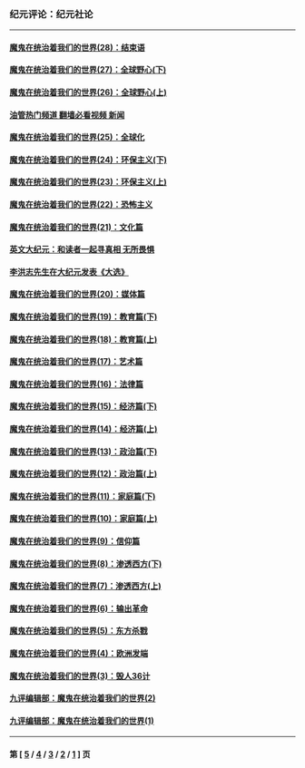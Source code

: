 ### 纪元评论：纪元社论
---
#### [魔鬼在统治着我们的世界(28)：结束语](../../pages/nsc422/n10936246.md?11170330) 
#### [魔鬼在统治着我们的世界(27)：全球野心(下)](../../pages/nsc422/n10928319.md?11170330) 
#### [魔鬼在统治着我们的世界(26)：全球野心(上)](../../pages/nsc422/n10900318.md?11170330) 
#### [油管热门频道 翻墙必看视频 新闻](ok?11170330)
#### [魔鬼在统治着我们的世界(25)：全球化](../../pages/nsc422/n10788205.md?11170330) 
#### [魔鬼在统治着我们的世界(24)：环保主义(下)](../../pages/nsc422/n10695307.md?11170330) 
#### [魔鬼在统治着我们的世界(23)：环保主义(上)](../../pages/nsc422/n10688613.md?11170330) 
#### [魔鬼在统治着我们的世界(22)：恐怖主义](../../pages/nsc422/n10614727.md?11170330) 
#### [魔鬼在统治着我们的世界(21)：文化篇](../../pages/nsc422/n10597706.md?11170330) 
#### [英文大纪元：和读者一起寻真相 无所畏惧](../../pages/nsc422/n12542027.md?11170330) 
#### [李洪志先生在大纪元发表《大选》](../../pages/nsc422/n12534746.md?11170330) 
#### [魔鬼在统治着我们的世界(20)：媒体篇](../../pages/nsc422/n10586579.md?11170330) 
#### [魔鬼在统治着我们的世界(19)：教育篇(下)](../../pages/nsc422/n10564808.md?11170330) 
#### [魔鬼在统治着我们的世界(18)：教育篇(上)](../../pages/nsc422/n10526970.md?11170330) 
#### [魔鬼在统治着我们的世界(17)：艺术篇](../../pages/nsc422/n10499093.md?11170330) 
#### [魔鬼在统治着我们的世界(16)：法律篇](../../pages/nsc422/n10485969.md?11170330) 
#### [魔鬼在统治着我们的世界(15)：经济篇(下)](../../pages/nsc422/n10469975.md?11170330) 
#### [魔鬼在统治着我们的世界(14)：经济篇(上)](../../pages/nsc422/n10457370.md?11170330) 
#### [魔鬼在统治着我们的世界(13)：政治篇(下)](../../pages/nsc422/n10448270.md?11170330) 
#### [魔鬼在统治着我们的世界(12)：政治篇(上)](../../pages/nsc422/n10444576.md?11170330) 
#### [魔鬼在统治着我们的世界(11)：家庭篇(下)](../../pages/nsc422/n10440961.md?11170330) 
#### [魔鬼在统治着我们的世界(10)：家庭篇(上)](../../pages/nsc422/n10435448.md?11170330) 
#### [魔鬼在统治着我们的世界(9)：信仰篇](../../pages/nsc422/n10432159.md?11170330) 
#### [魔鬼在统治着我们的世界(8)：渗透西方(下)](../../pages/nsc422/n10429603.md?11170330) 
#### [魔鬼在统治着我们的世界(7)：渗透西方(上)](../../pages/nsc422/n10426013.md?11170330) 
#### [魔鬼在统治着我们的世界(6)：输出革命](../../pages/nsc422/n10421536.md?11170330) 
#### [魔鬼在统治着我们的世界(5)：东方杀戮](../../pages/nsc422/n10417707.md?11170330) 
#### [魔鬼在统治着我们的世界(4)：欧洲发端](../../pages/nsc422/n10414890.md?11170330) 
#### [魔鬼在统治着我们的世界(3)：毁人36计](../../pages/nsc422/n10411583.md?11170330) 
#### [九评编辑部：魔鬼在统治着我们的世界(2)](../../pages/nsc422/n10410036.md?11170330) 
#### [九评编辑部：魔鬼在统治着我们的世界(1)](../../pages/nsc422/n10406825.md?11170330) 

---
#### 第 [ [5](./5.md?11170330) / [4](./4.md?11170330) / [3](./3.md?11170330) / [2](./2.md?11170330) / [1](./1.md?11170330) ] 页
